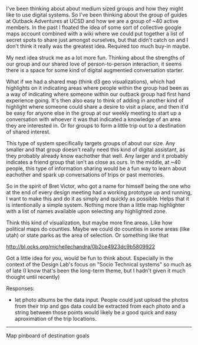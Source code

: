 I've been thinking about about medium sized groups and how they might like to use digital systems. So I've been thinking about the group of guides at Outback Adventures at UCSD and how we are a group of ~40 active members. In the past I floated the idea of some sort of collective google maps account combined with a wiki where we could put together a list of secret spots to share just amongst ourselves, but that didn't catch on and I don't think it really was the greatest idea. Required too much buy-in maybe.

My next idea struck me as a lot more fun. Thinking about the strengths of our group and our shared love of person-to-person interaction, it seems there is a space for some kind of digital augmentied conversation starter.

What if we had a shared map (think d3 geo visualizations), which had highlights on it indicating areas where people within the group had been as a way of indicating where someone within our outback group had first hand experience going. It's then also easy to think of adding in another kind of highlight where someone could share a desire to visit a place, and then it'd be easy for anyone else in the group at our weekly meeting to start up a conversation with whoever it was that indicated a knowledge of an area they are interested in. Or for groups to form a little trip out to a destination of shared interest.

This type of system specifically targets groups of about our size. Any smaller and that group doesn't really need this kind of digital assistant, as they probably already know eachother that well. Any larger and it probably indicates a friend group that isn't as close as ours. In the middle, at ~40 people, this type of information sharing would be a fun way to learn about eachother and spark up conversations of trips or past memories.


So in the spirit of Bret Victor, who got a name for himself being the one who at the end of every design meeting had a working prototype up and running, I want to make this and do it as simply and quickly as possible. Helps that it is intentionally a simple system. Nothing more than a little map highlighter with a list of names available upon selecting any highlighted zone.

Think this kind of visualization, but maybe more fine areas. Like how political maps do counties. Maybe we could do counties in some areas (like utah) or state parks as the area of selection. Or something like that

http://bl.ocks.org/michellechandra/0b2ce4923dc9b5809922

Got a little idea for you, would be fun to think about. Especially in the context of the Design Lab's focus on "Socio Technical systems" so much as of late (I know that's been the long-term theme, but I hadn't given it much thought until recently)

Responses:
  - let photo albums be the data input. People could just upload the photos from their trip and gps data could be extracted from each photo and a string between those points would likely be a good quick and easy aproximation of the trip locations.

---

Map pinboard of destination goals
